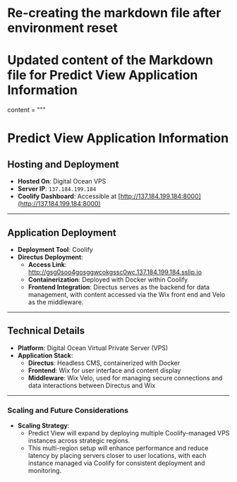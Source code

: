 # Re-creating the markdown file after environment reset

# Updated content of the Markdown file for Predict View Application Information
content = """
# Predict View Application Information

## Hosting and Deployment

- **Hosted On**: Digital Ocean VPS
- **Server IP**: `137.184.199.184`
- **Coolify Dashboard**: Accessible at [http://137.184.199.184:8000](http://137.184.199.184:8000)
  
---

## Application Deployment

- **Deployment Tool**: Coolify
- **Directus Deployment**: 
  - **Access Link**: http://gsg0soo4gosggwcokgssc0wc.137.184.199.184.sslip.io
  - **Containerization**: Deployed with Docker within Coolify
  - **Frontend Integration**: Directus serves as the backend for data management, with content accessed via the Wix front end and Velo as the middleware.

---

## Technical Details

- **Platform**: Digital Ocean Virtual Private Server (VPS)
- **Application Stack**: 
  - **Directus**: Headless CMS, containerized with Docker
  - **Frontend**: Wix for user interface and content display
  - **Middleware**: Wix Velo, used for managing secure connections and data interactions between Directus and Wix

---

### Scaling and Future Considerations

- **Scaling Strategy**:
  - Predict View will expand by deploying multiple Coolify-managed VPS instances across strategic regions.
  - This multi-region setup will enhance performance and reduce latency by placing servers closer to user locations, with each instance managed via Coolify for consistent deployment and monitoring.
  
